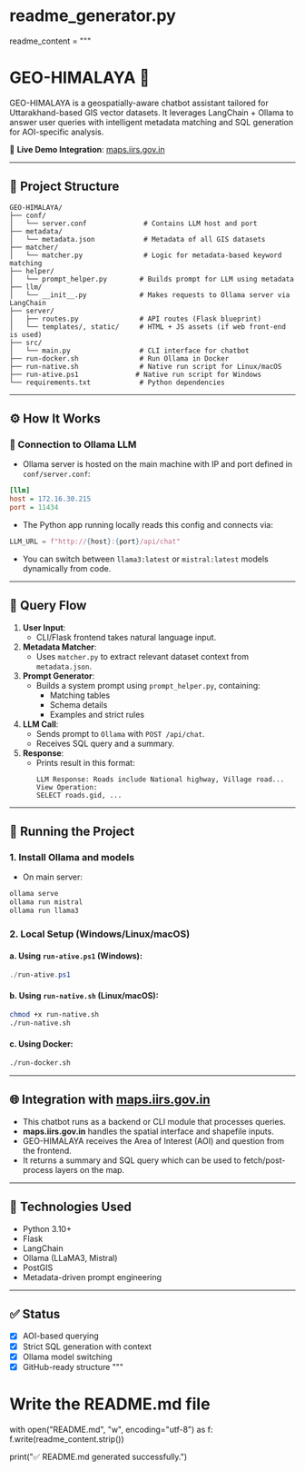 # readme_generator.py

readme_content = """
# GEO-HIMALAYA 🌄

GEO-HIMALAYA is a geospatially-aware chatbot assistant tailored for Uttarakhand-based GIS vector datasets. It leverages LangChain + Ollama to answer user queries with intelligent metadata matching and SQL generation for AOI-specific analysis.

🚀 **Live Demo Integration**: [maps.iirs.gov.in](https://maps.iirs.gov.in)

---

## 📁 Project Structure

```
GEO-HIMALAYA/
├── conf/
│   └── server.conf              # Contains LLM host and port
├── metadata/
│   └── metadata.json            # Metadata of all GIS datasets
├── matcher/
│   └── matcher.py               # Logic for metadata-based keyword matching
├── helper/
│   └── prompt_helper.py        # Builds prompt for LLM using metadata
├── llm/
│   └── __init__.py             # Makes requests to Ollama server via LangChain
├── server/
│   ├── routes.py               # API routes (Flask blueprint)
│   └── templates/, static/     # HTML + JS assets (if web front-end is used)
├── src/
│   └── main.py                 # CLI interface for chatbot
├── run-docker.sh               # Run Ollama in Docker
├── run-native.sh               # Native run script for Linux/macOS
├── run-ative.ps1              # Native run script for Windows
└── requirements.txt            # Python dependencies
```

---

## ⚙️ How It Works

### 🔗 Connection to Ollama LLM

- Ollama server is hosted on the main machine with IP and port defined in `conf/server.conf`:

```ini
[llm]
host = 172.16.30.215
port = 11434
```

- The Python app running locally reads this config and connects via:

```python
LLM_URL = f"http://{host}:{port}/api/chat"
```

- You can switch between `llama3:latest` or `mistral:latest` models dynamically from code.

---

## 🧬 Query Flow

1. **User Input**:
   - CLI/Flask frontend takes natural language input.
2. **Metadata Matcher**:
   - Uses `matcher.py` to extract relevant dataset context from `metadata.json`.
3. **Prompt Generator**:
   - Builds a system prompt using `prompt_helper.py`, containing:
     - Matching tables
     - Schema details
     - Examples and strict rules
4. **LLM Call**:
   - Sends prompt to `Ollama` with `POST /api/chat`.
   - Receives SQL query and a summary.
5. **Response**:
   - Prints result in this format:
     ```
     LLM Response: Roads include National highway, Village road...
     View Operation:
     SELECT roads.gid, ...
     ```

---

## 🧪 Running the Project

### 1. Install Ollama and models

- On main server:
```bash
ollama serve
ollama run mistral
ollama run llama3
```

### 2. Local Setup (Windows/Linux/macOS)

#### a. Using `run-ative.ps1` (Windows):

```powershell
./run-ative.ps1
```

#### b. Using `run-native.sh` (Linux/macOS):

```bash
chmod +x run-native.sh
./run-native.sh
```

#### c. Using Docker:

```bash
./run-docker.sh
```

---

## 🌐 Integration with [maps.iirs.gov.in](https://maps.iirs.gov.in)

- This chatbot runs as a backend or CLI module that processes queries.
- **maps.iirs.gov.in** handles the spatial interface and shapefile inputs.
- GEO-HIMALAYA receives the Area of Interest (AOI) and question from the frontend.
- It returns a summary and SQL query which can be used to fetch/post-process layers on the map.

---

## 🧠 Technologies Used

- Python 3.10+
- Flask
- LangChain
- Ollama (LLaMA3, Mistral)
- PostGIS
- Metadata-driven prompt engineering

---

## ✅ Status

- [x] AOI-based querying
- [x] Strict SQL generation with context
- [x] Ollama model switching
- [x] GitHub-ready structure
"""

# Write the README.md file
with open("README.md", "w", encoding="utf-8") as f:
    f.write(readme_content.strip())

print("✅ README.md generated successfully.")
